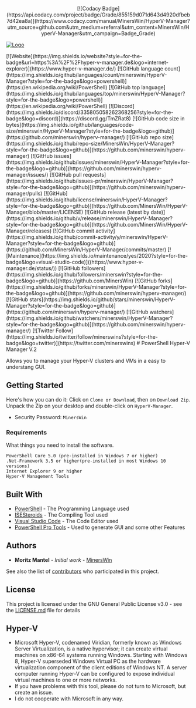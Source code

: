 <p align="center">
[![Codacy Badge](https://api.codacy.com/project/badge/Grade/855159d071d643d4920dfbeb7d42ea8a)](https://www.codacy.com/manual/MinersWin/HyperV-Manager?utm_source=github.com&amp;utm_medium=referral&amp;utm_content=MinersWin/HyperV-Manager&amp;utm_campaign=Badge_Grade)

[![Logo](https://www.powershellmagazine.com/wp-content/uploads/2012/12/Hyper-V.png)](https://hyper-v-manager.de)
</p>
[![Website](https://img.shields.io/website?style=for-the-badge&url=https%3A%2F%2Fhyper-v-manager.de&logo=internet-explorer)](https://www.hyper-v-manager.de/)
[![GitHub language count](https://img.shields.io/github/languages/count/minerswin/HyperV-Manager?style=for-the-badge&logo=powershell)](https://en.wikipedia.org/wiki/PowerShell)
[![GitHub top language](https://img.shields.io/github/languages/top/minerswin/HyperV-Manager?style=for-the-badge&logo=powershell)](https://en.wikipedia.org/wiki/PowerShell)
[![Discord](https://img.shields.io/discord/335805058262368256?style=for-the-badge&logo=discord)](https://discord.gg/TmZRat8)
[![GitHub code size in bytes](https://img.shields.io/github/languages/code-size/minerswin/HyperV-Manager?style=for-the-badge&logo=github)](https://github.com/minerswin/hyperv-manager/)
[![GitHub repo size](https://img.shields.io/github/repo-size/MinersWin/HyperV-Manager?style=for-the-badge&logo=github)](https://github.com/minerswin/hyperv-manager)
[![GitHub issues](https://img.shields.io/github/issues/minerswin/HyperV-Manager?style=for-the-badge&logo=github)](https://github.com/minerswin/hyperv-manager/issues/)
[![GitHub pull requests](https://img.shields.io/github/issues-pr/minerswin/HyperV-Manager?style=for-the-badge&logo=github)](https://github.com/minerswin/hyperv-manager/pulls)
[![GitHub](https://img.shields.io/github/license/minerswin/HyperV-Manager?style=for-the-badge&logo=github)](https://github.com/MinersWin/HyperV-Manager/blob/master/LICENSE)
[![GitHub release (latest by date)](https://img.shields.io/github/v/release/minerswin/HyperV-Manager?style=for-the-badge&logo=github)](https://github.com/MinersWin/HyperV-Manager/releases)
[![GitHub commit activity](https://img.shields.io/github/commit-activity/y/minerswin/HyperV-Manager?style=for-the-badge&logo=github)](https://github.com/MinersWin/HyperV-Manager/commits/master)
[![Maintenance](https://img.shields.io/maintenance/yes/2020?style=for-the-badge&logo=visual-studio-code)]((https://www.hyper-v-manager.de/status/))
[![GitHub followers](https://img.shields.io/github/followers/minerswin?style=for-the-badge&logo=github)](https://github.com/MinersWin)
[![GitHub forks](https://img.shields.io/github/forks/minerswin/HyperV-Manager?style=for-the-badge&logo=github)](https://github.com/minerswin/hyperv-manager/)
[![GitHub stars](https://img.shields.io/github/stars/minerswin/HyperV-Manager?style=for-the-badge&logo=github)](https://github.com/minerswin/hyperv-manager/)
[![GitHub watchers](https://img.shields.io/github/watchers/minerswin/HyperV-Manager?style=for-the-badge&logo=github)](https://github.com/minerswin/hyperv-manager/)
[![Twitter Follow](https://img.shields.io/twitter/follow/minerswins?style=for-the-badge&logo=twitter)](https://twitter.com/minerswins)
# PowerShell Hyper-V Manager V.2

Allows you to manage your Hyper-V clusters and VMs in a easy to understang GUI.

## Getting Started

Here's how you can do it: Click on ```Clone or Download```, then on ```Download Zip```. Unpack the Zip on your desktop and double-click on ```HyperV-Manager```.
* Security Password: ```MinersWin```

### Requirements

What things you need to install the software.

```
PowerShell Core 5.0 (pre-installed in Windows 7 or higher)
.Net-Framework 3.5 or higher(pre-installed in most Windows 10 versions)
Internet Explorer 9 or higher
Hyper-V Management Tools
```

## Built With

* [PowerShell](https://github.com/PowerShell/PowerShell) - The Programming Language used
* [ISESteroids](http://www.powertheshell.com/isesteroids/) - The Compiling Tool used
* [Visual Studio Code](https://code.visualstudio.com) - The Code Editor used
* [PowerShell Pro Tools](https://ironmansoftware.com/powershell-pro-tools/) - Used to generate GUI and some other Features

## Authors

* **Moritz Mantel** - *Initial work* - [MinersWin](https://github.com/MinersWin)

See also the list of [contributors](https://github.com/MinersWin/HyperV-Manager/contributors) who participated in this project.

## License

This project is licensed under the GNU General Public License v3.0 - see the [LICENSE.md](LICENSE.md) file for details

## Hyper-V

* Microsoft Hyper-V, codenamed Viridian, formerly known as Windows Server Virtualization, is a native hypervisor; it can create virtual machines on x86-64 systems running Windows.      Starting with Windows 8, Hyper-V superseded Windows Virtual PC as the hardware virtualization component of the client editions of Windows NT. A server computer running Hyper-V can    be configured to expose individual virtual machines to one or more networks.
* If you have problems with this tool, please do not turn to Microsoft, but create an issue.
* I do not cooperate with Microsoft in any way.
